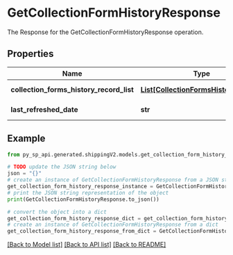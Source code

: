 # GetCollectionFormHistoryResponse

The Response  for the GetCollectionFormHistoryResponse operation.

## Properties

Name | Type | Description | Notes
------------ | ------------- | ------------- | -------------
**collection_forms_history_record_list** | [**List[CollectionFormsHistoryRecord]**](CollectionFormsHistoryRecord.md) | A list of CollectionFormsHistoryRecord | [optional] 
**last_refreshed_date** | **str** | Last Refereshed Date of collection | [optional] 

## Example

```python
from py_sp_api.generated.shippingV2.models.get_collection_form_history_response import GetCollectionFormHistoryResponse

# TODO update the JSON string below
json = "{}"
# create an instance of GetCollectionFormHistoryResponse from a JSON string
get_collection_form_history_response_instance = GetCollectionFormHistoryResponse.from_json(json)
# print the JSON string representation of the object
print(GetCollectionFormHistoryResponse.to_json())

# convert the object into a dict
get_collection_form_history_response_dict = get_collection_form_history_response_instance.to_dict()
# create an instance of GetCollectionFormHistoryResponse from a dict
get_collection_form_history_response_from_dict = GetCollectionFormHistoryResponse.from_dict(get_collection_form_history_response_dict)
```
[[Back to Model list]](../README.md#documentation-for-models) [[Back to API list]](../README.md#documentation-for-api-endpoints) [[Back to README]](../README.md)


